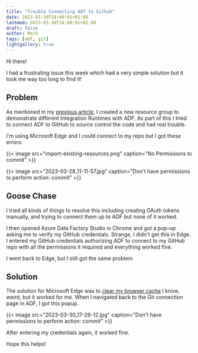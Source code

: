 ```yaml
---
title: "Trouble Connecting Adf to Github"
date: 2023-03-30T18:08:01+01:00
lastmod: 2023-03-30T18:08:01+01:00
draft: false
author: Mark
tags: [adf, git]
lightgallery: true
---
```

Hi there!

I had a frustrating issue this week which had a very simple solution but it took me way too long to find it!

## Problem

As mentioned in my [previous article](../which-adf-runtime/), I created a new resource group to demonstrate different Integration Runtimes with ADF. As part of this I tried to connect ADF to GitHub to source control the code and had real trouble.

I'm using Microsoft Edge and I could connect to my repo but I got these errors:

{{< image src="import-existing-resources.png" caption="No Permissions to commit" >}}

{{< image src="2023-03-28_11-11-57.jpg" caption="Don't have permissions to perform action: commit" >}}

## Goose Chase

I tried all kinds of things to resolve this including creating OAuth tokens manually, and trying to connect them up to ADF but none of it worked.

I then opened Azure Data Factory Studio in Chrome and got a pop-up asking me to verify my GitHub credentials. Strange, I didn't get this in Edge. I entered my GitHub credentials authorizing ADF to connect to my GitHub repo with all the permissions it required and everything worked fine.

I went back to Edge, but I still got the same problem.

## Solution

The solution for Microsoft Edge was to [clear my browser cache](https://learn.microsoft.com/en-us/answers/questions/1192555/cant-import-live-resources-to-github-repo) I know, weird, but it worked for me. When I navigated back to the Git connection page in ADF, I got this popup.

{{< image src="2023-03-30_17-26-12.jpg" caption="Don't have permissions to perform action: commit" >}}

After entering my credentials again, it worked fine.

Hope this helps!
